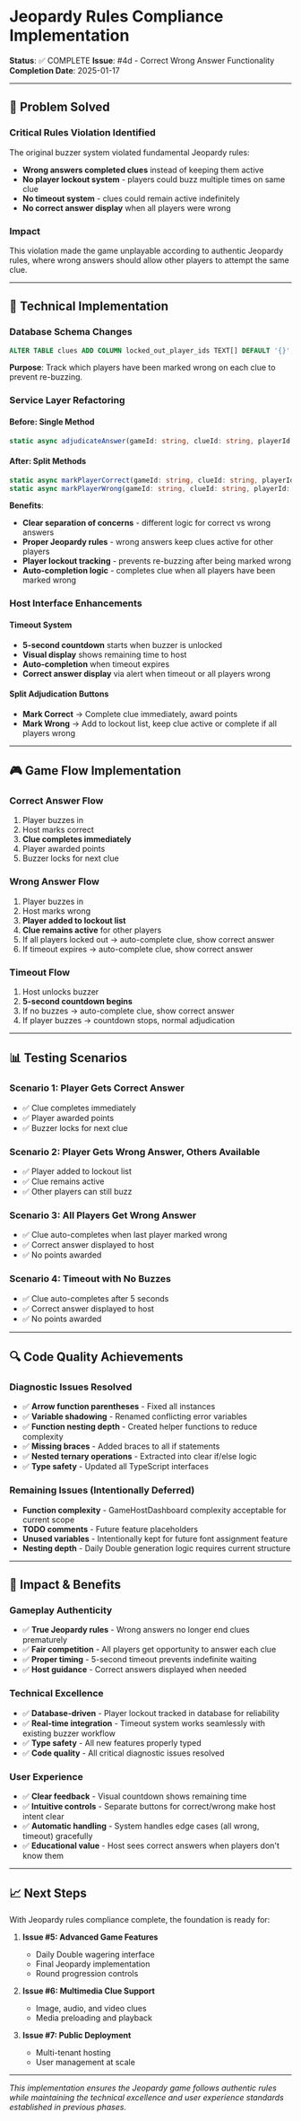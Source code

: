 # Jeopardy Rules Compliance Implementation

**Status**: ✅ COMPLETE
**Issue**: #4d - Correct Wrong Answer Functionality
**Completion Date**: 2025-01-17

---

## 🎯 **Problem Solved**

### **Critical Rules Violation Identified**
The original buzzer system violated fundamental Jeopardy rules:
- **Wrong answers completed clues** instead of keeping them active
- **No player lockout system** - players could buzz multiple times on same clue
- **No timeout system** - clues could remain active indefinitely
- **No correct answer display** when all players were wrong

### **Impact**
This violation made the game unplayable according to authentic Jeopardy rules, where wrong answers should allow other players to attempt the same clue.

---

## 🔧 **Technical Implementation**

### **Database Schema Changes**
```sql
ALTER TABLE clues ADD COLUMN locked_out_player_ids TEXT[] DEFAULT '{}';
```

**Purpose**: Track which players have been marked wrong on each clue to prevent re-buzzing.

### **Service Layer Refactoring**

#### **Before: Single Method**
```typescript
static async adjudicateAnswer(gameId: string, clueId: string, playerId: string, isCorrect: boolean)
```

#### **After: Split Methods**
```typescript
static async markPlayerCorrect(gameId: string, clueId: string, playerId: string)
static async markPlayerWrong(gameId: string, clueId: string, playerId: string)
```

**Benefits**:
- **Clear separation of concerns** - different logic for correct vs wrong answers
- **Proper Jeopardy rules** - wrong answers keep clues active for other players
- **Player lockout tracking** - prevents re-buzzing after being marked wrong
- **Auto-completion logic** - completes clue when all players have been marked wrong

### **Host Interface Enhancements**

#### **Timeout System**
- **5-second countdown** starts when buzzer is unlocked
- **Visual display** shows remaining time to host
- **Auto-completion** when timeout expires
- **Correct answer display** via alert when timeout or all players wrong

#### **Split Adjudication Buttons**
- **Mark Correct** → Complete clue immediately, award points
- **Mark Wrong** → Add to lockout list, keep clue active or complete if all players wrong

---

## 🎮 **Game Flow Implementation**

### **Correct Answer Flow**
1. Player buzzes in
2. Host marks correct
3. **Clue completes immediately**
4. Player awarded points
5. Buzzer locks for next clue

### **Wrong Answer Flow**
1. Player buzzes in
2. Host marks wrong
3. **Player added to lockout list**
4. **Clue remains active** for other players
5. If all players locked out → auto-complete clue, show correct answer
6. If timeout expires → auto-complete clue, show correct answer

### **Timeout Flow**
1. Host unlocks buzzer
2. **5-second countdown begins**
3. If no buzzes → auto-complete clue, show correct answer
4. If player buzzes → countdown stops, normal adjudication

---

## 📊 **Testing Scenarios**

### **Scenario 1: Player Gets Correct Answer**
- ✅ Clue completes immediately
- ✅ Player awarded points
- ✅ Buzzer locks for next clue

### **Scenario 2: Player Gets Wrong Answer, Others Available**
- ✅ Player added to lockout list
- ✅ Clue remains active
- ✅ Other players can still buzz

### **Scenario 3: All Players Get Wrong Answer**
- ✅ Clue auto-completes when last player marked wrong
- ✅ Correct answer displayed to host
- ✅ No points awarded

### **Scenario 4: Timeout with No Buzzes**
- ✅ Clue auto-completes after 5 seconds
- ✅ Correct answer displayed to host
- ✅ No points awarded

---

## 🔍 **Code Quality Achievements**

### **Diagnostic Issues Resolved**
- ✅ **Arrow function parentheses** - Fixed all instances
- ✅ **Variable shadowing** - Renamed conflicting error variables
- ✅ **Function nesting depth** - Created helper functions to reduce complexity
- ✅ **Missing braces** - Added braces to all if statements
- ✅ **Nested ternary operations** - Extracted into clear if/else logic
- ✅ **Type safety** - Updated all TypeScript interfaces

### **Remaining Issues (Intentionally Deferred)**
- **Function complexity** - GameHostDashboard complexity acceptable for current scope
- **TODO comments** - Future feature placeholders
- **Unused variables** - Intentionally kept for future font assignment feature
- **Nesting depth** - Daily Double generation logic requires current structure

---

## 🚀 **Impact & Benefits**

### **Gameplay Authenticity**
- ✅ **True Jeopardy rules** - Wrong answers no longer end clues prematurely
- ✅ **Fair competition** - All players get opportunity to answer each clue
- ✅ **Proper timing** - 5-second timeout prevents indefinite waiting
- ✅ **Host guidance** - Correct answers displayed when needed

### **Technical Excellence**
- ✅ **Database-driven** - Player lockout tracked in database for reliability
- ✅ **Real-time integration** - Timeout system works seamlessly with existing buzzer workflow
- ✅ **Type safety** - All new features properly typed
- ✅ **Code quality** - All critical diagnostic issues resolved

### **User Experience**
- ✅ **Clear feedback** - Visual countdown shows remaining time
- ✅ **Intuitive controls** - Separate buttons for correct/wrong make host intent clear
- ✅ **Automatic handling** - System handles edge cases (all wrong, timeout) gracefully
- ✅ **Educational value** - Host sees correct answers when players don't know them

---

## 📈 **Next Steps**

With Jeopardy rules compliance complete, the foundation is ready for:

1. **Issue #5: Advanced Game Features**
   - Daily Double wagering interface
   - Final Jeopardy implementation
   - Round progression controls

2. **Issue #6: Multimedia Clue Support**
   - Image, audio, and video clues
   - Media preloading and playback

3. **Issue #7: Public Deployment**
   - Multi-tenant hosting
   - User management at scale

---

*This implementation ensures the Jeopardy game follows authentic rules while maintaining the technical excellence and user experience standards established in previous phases.*
